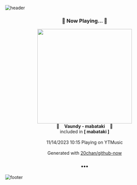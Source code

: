 ![header](https://capsule-render.vercel.app/api?type=wave&height=170&section=header&fontColor=090707&fontAlignX=45&fontAlignY=65&fontSize=100)

<h3 align="center">🎵 Now Playing... 🎵</h3>
<p align="center">
  <a href="https://music.youtube.com/watch?v=ZNS0f0DdUJY">
    <img width="300" src="https://lh3.googleusercontent.com/rqNXV4L6WIfpUz2GGjItKiSKVmppkrJi9WR_U4pbZy2WWhZ2n62UdmvU29IgsBh09JntNZUdAbzwK8xh">
  </a>
  <br>
  🎵&nbsp&nbsp&nbsp <b>Vaundy - mabataki</b> &nbsp&nbsp&nbsp🎵
  <br>
  included in <b>[ mabataki ]</b>
  
  <br />
  <br />
  11/14/2023 10:15 Playing on YTMusic
  <br />
  <br />
  Generated with <a href="https://github.com/20chan/github-now">20chan/github-now</a>
</p>

<h3 align="center">•••</h3>

![footer](https://capsule-render.vercel.app/api?type=wave&height=150&section=footer)
